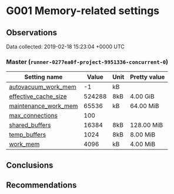 # G001 Memory-related settings #

## Observations ##
Data collected: 2019-02-18 15:23:04 +0000 UTC  


### Master (`runner-0277ea0f-project-9951336-concurrent-0`) ###

Setting name | Value | Unit | Pretty value
-------------|-------|------|--------------
[autovacuum_work_mem](https://postgresqlco.nf/en/doc/param/autovacuum_work_mem) | -1| kB | 
[effective_cache_size](https://postgresqlco.nf/en/doc/param/effective_cache_size) | 524288| 8kB | 4.00 GiB
[maintenance_work_mem](https://postgresqlco.nf/en/doc/param/maintenance_work_mem) | 65536| kB | 64.00 MiB
[max_connections](https://postgresqlco.nf/en/doc/param/max_connections) | 100| <no value> | 
[shared_buffers](https://postgresqlco.nf/en/doc/param/shared_buffers) | 16384| 8kB | 128.00 MiB
[temp_buffers](https://postgresqlco.nf/en/doc/param/temp_buffers) | 1024| 8kB | 8.00 MiB
[work_mem](https://postgresqlco.nf/en/doc/param/work_mem) | 4096| kB | 4.00 MiB





## Conclusions ##


## Recommendations ##

